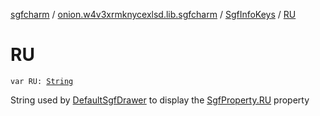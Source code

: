 [sgfcharm](../../index.md) / [onion.w4v3xrmknycexlsd.lib.sgfcharm](../index.md) / [SgfInfoKeys](index.md) / [RU](./-r-u.md)

# RU

`var RU: `[`String`](https://kotlinlang.org/api/latest/jvm/stdlib/kotlin/-string/index.html)

String used by [DefaultSgfDrawer](../../onion.w4v3xrmknycexlsd.lib.sgfcharm.view/-default-sgf-drawer/index.md) to display the [SgfProperty.RU](../../onion.w4v3xrmknycexlsd.lib.sgfcharm.parse/-sgf-property/-r-u/index.md) property

